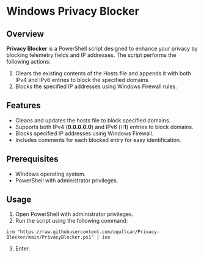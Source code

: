 # Windows Privacy Blocker

## Overview

**Privacy Blocker** is a PowerShell script designed to enhance your privacy by blocking telemetry fields and IP addresses. The script performs the following actions:

1. Clears the existing contents of the Hosts file and appends it with both IPv4 and IPv6 entries to block the specified domains.
2. Blocks the specified IP addresses using Windows Firewall rules.

## Features

- Cleans and updates the hosts file to block specified domains.
- Supports both IPv4 (**0.0.0.0.0**) and IPv6 (**::1**) entries to block domains.
- Blocks specified IP addresses using Windows Firewall.
- Includes comments for each blocked entry for easy identification.

## Prerequisites

- Windows operating system.
- PowerShell with administrator privileges.

## Usage

1. Open PowerShell with administrator privileges.
2. Run the script using the following command:
```
irm "https://raw.githubusercontent.com/oqullcan/Privacy-Blocker/main/PrivacyBlocker.ps1" | iex
```
3. Enter.
